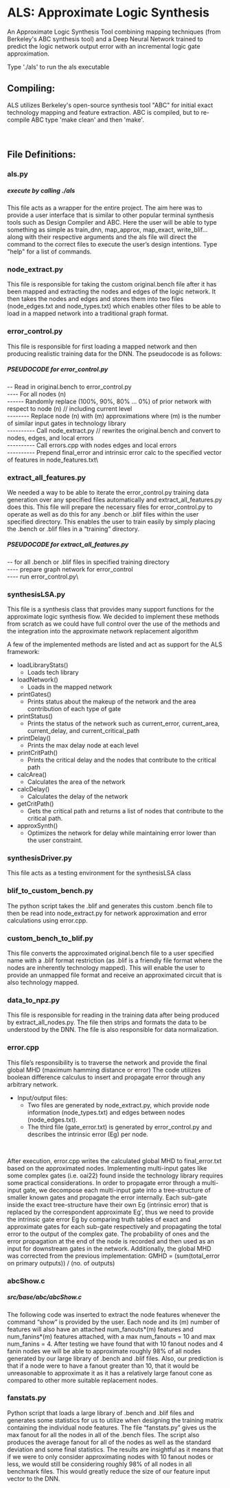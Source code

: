# ALS: Approximate Logic Synthesis

An Approximate Logic Synthesis Tool combining mapping techniques (from Berkeley's ABC synthesis tool) and a
Deep Neural Network trained to predict the logic network output error with an incremental logic gate approximation.

Type './als' to run the als executable

## Compiling:
ALS utilizes Berkeley's open-source synthesis tool "ABC" for initial exact technology mapping and feature extraction.
ABC is compiled, but to re-compile ABC type 'make clean' and then 'make'.

<br>

## File Definitions:

### als.py
##### execute by calling ./als
This file acts as a wrapper for the entire project. The aim here was to provide a user
interface that is similar to other popular terminal synthesis tools such as Design Compiler
and ABC. Here the user will be able to type something as simple as train_dnn, map_approx,
map_exact, write_blif… along with their respective arguments and the als file will direct
the command to the correct files to execute the user’s design intentions. Type "help" for a
list of commands.

### node_extract.py
This file is responsible for taking the custom original.bench file after it has been mapped
and extracting the nodes and edges of the logic network. It then takes the nodes and
edges and stores them into two files (node_edges.txt and node_types.txt) which enables
other files to be able to load in a mapped network into a traditional graph format.

### error_control.py
This file is responsible for first loading a mapped network and then producing realistic
training data for the DNN. The pseudocode is as follows:

##### PSEUDOCODE for error_control.py
-- Read in original.bench to error_control.py\
---- For all nodes (n)\
------ Randomly replace (100%, 90%, 80% … 0%) of prior network with respect to node (n) // including current level\
-------- Replace node (n) with (m) approximations where (m) is the number of similar input gates in technology library\
---------- Call node_extract.py // rewrites the original.bench and convert to nodes, edges, and local errors\
---------- Call errors.cpp with nodes edges and local errors\
---------- Prepend final_error and intrinsic error calc to the specified vector of features in node_features.txt\

### extract_all_features.py
We needed a way to be able to iterate the error_control.py training data generation over
any specified files automatically and extract_all_features.py does this. This file will prepare
the necessary files for error_control.py to operate as well as do this for any .bench or .blif
files within the user specified directory. This enables the user to train easily by simply
placing the .bench or .blif files in a “training” directory.

##### PSEUDOCODE for extract_all_features.py
-- for all .bench or .blif files in specified training directory\
---- prepare graph network for error_control\
---- run error_control.py\

### synthesisLSA.py
This file is a synthesis class that provides many support functions for the approximate
logic synthesis flow. We decided to implement these methods from scratch as we could
have full control over the use of the methods and the integration into the approximate
network replacement algorithm

A few of the implemented methods are listed and act as support for the ALS framework:
- loadLibraryStats()
    + Loads tech library
- loadNetwork()
    + Loads in the mapped network
- printGates()
    + Prints status about the makeup of the network and the area contribution of each type of
      gate
- printStatus()
    + Prints the status of the network such as current_error, current_area, current_delay, and
      current_critical_path
- printDelay()
    + Prints the max delay node at each level
- printCritPath()
    + Prints the critical delay and the nodes that contribute to the critical path
- calcArea()
    + Calculates the area of the network
- calcDelay()
    + Calculates the delay of the network
- getCritPath()
    + Gets the critical path and returns a list of nodes that contribute to the critical path.
- approxSynth()
    + Optimizes the network for delay while maintaining error lower than the user constraint.


### synthesisDriver.py
This file acts as a testing environment for the synthesisLSA class

### blif_to_custom_bench.py
The python script takes the .blif and generates this custom .bench file to then be read
into node_extract.py for network approximation and error calculations using error.cpp.

### custom_bench_to_blif.py
This file converts the approximated original.bench file to a user specified name with a .blif
format restriction (as .blif is a friendly file format where the nodes are inherently
technology mapped). This will enable the user to provide an unmapped file format and
receive an approximated circuit that is also technology mapped.

### data_to_npz.py
This file is responsible for reading in the training data after being produced by
extract_all_nodes.py. The file then strips and formats the data to be understood by the
DNN. The file is also responsible for data normalization.

### error.cpp
This file’s responsibility is to traverse the network and provide the final global MHD (maximum hamming distance or error) 
The code utilizes boolean difference calculus to insert and propagate error through any arbitrary network.

- Input/output files:
  - Two files are generated by node_extract.py, which provide node information
(node_types.txt) and edges between nodes (node_edges.txt).
  - The third file (gate_error.txt) is generated by error_control.py and describes
the intrinsic error (Eg) per node. 
<br>

After execution, error.cpp writes the calculated global MHD to final_error.txt based on
the approximated nodes.
Implementing multi-input gates like some complex gates (i.e. oai22) found inside the
technology library requires some practical considerations. In order to propagate error
through a multi-input gate, we decompose each multi-input gate into a tree-structure of
smaller known gates and propagate the error internally. Each sub-gate inside the exact
tree-structure have their own Eg (intrinsic error) that is replaced by the correspondent approximate Eg',
thus we need to provide the intrinsic gate error Eg by comparing truth tables of exact and
approximate gates for each sub-gate respectively and propagating the total error to the
output of the complex gate. The probability of ones and the error propagation at the end
of the node is recorded and then used as an input for downstream gates in the network.
Additionally, the global MHD was corrected from the previous implementation:
GMHD = (sum(total_error on primary outputs)) / (no. of outputs)

### abcShow.c
##### src/base/abc/abcShow.c
The following code was inserted to extract the node features whenever the command
“show” is provided by the user. Each node and its (m) number of features will also have an attached
num_fanouts*(m) features and num_fanins*(m) features attached, with a max num_fanouts
= 10 and max num_fanins = 4. After testing we have found that with 10 fanout nodes and 4 fanin nodes
we will be able to approximate roughly 98% of all nodes generated by our
large library of .bench and .blif files. Also, our prediction is that if a node were to have a
fanout greater than 10, that it would be unreasonable to approximate it as it has a
relatively large fanout cone as compared to other more suitable replacement
nodes.

### fanstats.py
Python script that loads a large library of .bench and .blif files and generates some
statistics for us to utilize when designing the training matrix containing the individual
node features. The file “fanstats.py” gives us the max fanout for all the nodes in all of the
.bench files. The script also produces the average fanout for all of the nodes as well as the
standard deviation and some final statistics.
The results are insightful as it means that if we were to only consider approximating nodes
with 10 fanout nodes or less, we would still be considering roughly 98% of all nodes in all
benchmark files. This would greatly reduce the size of our feature input vector to the
DNN.

